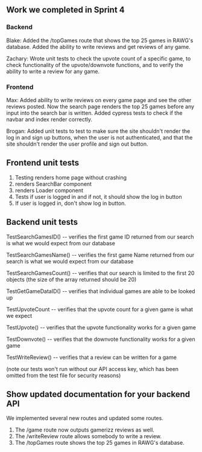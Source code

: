 ## Work we completed in Sprint 4

### Backend
Blake:
Added the /topGames route that shows the top 25 games in RAWG's database. Added the ability to write reviews and get reviews of any game.

Zachary:
Wrote unit tests to check the upvote count of a specific game, to check functionality of the upvote/downvote functions, and to verify the ability
to write a review for any game.


### Frontend
Max: Added ability to write reviews on every game page and see the other reviews posted. Now the search page renders the top 25 games before any input into the search bar is written. Added cypress tests to check if the navbar and index render correctly.

Brogan: 
Added unit tests to test to make sure the site shouldn't render the log in and sign up buttons, when the user is not authenticated, and that the site shouldn't render the user profile and sign out button.

## Frontend unit tests
1. Testing renders home page without crashing
2. renders SearchBar component
3. renders Loader component
4. Tests if user is logged in and if not, it should show the log in button
5. If user is logged in, don't show log in button.

## Backend unit tests
TestSearchGamesID() -- verifies the first game ID returned from our search is what we would expect from our database

TestSearchGamesName() -- verifies the first game Name returned from our search is what we would expect from our database

TestSearchGamesCount() -- verifies that our search is limited to the first 20 objects (the size of the array returned should be 20)

TestGetGameDataID() -- verifies that individual games are able to be looked up

TestUpvoteCount -- verifies that the upvote count for a given game is what we expect

TestUpvote() -- verifies that the upvote functionality works for a given game

TestDownvote() -- verifies that the downvote functionality works for a given game

TestWriteReview() -- verifies that a review can be written for a game



(note our tests won't run without our API access key, which has been omitted from the test file for security reasons)

## Show updated documentation for your backend API
We implemented several new routes and updated some routes. 
1. The /game route now outputs gamerizz reviews as well.
2. The /writeReview route allows somebody to write a review.
3. The /topGames route shows the top 25 games in RAWG's database.
